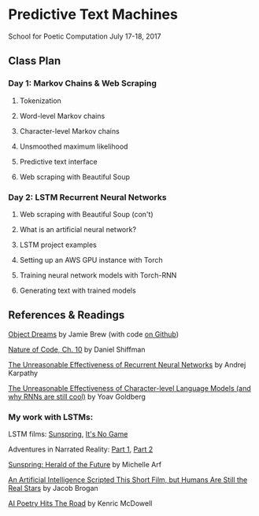 # Predictive Text Machines

School for Poetic Computation
July 17-18, 2017

## Class Plan

### Day 1: Markov Chains & Web Scraping

1. Tokenization

2. Word-level Markov chains

3. Character-level Markov chains

4. Unsmoothed maximum likelihood

5. Predictive text interface

6. Web scraping with Beautiful Soup


### Day 2: LSTM Recurrent Neural Networks

1. Web scraping with Beautiful Soup (con't)

2. What is an artificial neural network?

3. LSTM project examples

4. Setting up an AWS GPU instance with Torch

5. Training neural network models with Torch-RNN

6. Generating text with trained models



## References & Readings

[Object Dreams](http://objectdreams.tumblr.com/) by Jamie Brew (with code [on Github](https://github.com/jbrew))

[Nature of Code, Ch. 10](http://natureofcode.com/book/chapter-10-neural-networks/) by Daniel Shiffman

[The Unreasonable Effectiveness of Recurrent Neural Networks](http://karpathy.github.io/2015/05/21/rnn-effectiveness/) by Andrej Karpathy

[The Unreasonable Effectiveness of Character-level Language Models (and why RNNs are still cool)](http://nbviewer.jupyter.org/gist/yoavg/d76121dfde2618422139) by Yoav Goldberg



### My work with LSTMs:

LSTM films: [Sunspring](https://www.youtube.com/watch?v=LY7x2Ihqjmc), [It's No Game](https://www.youtube.com/watch?v=5qPgG98_CQ8)

Adventures in Narrated Reality: [Part 1](https://medium.com/artists-and-machine-intelligence/adventures-in-narrated-reality-6516ff395ba3), [Part 2](https://medium.com/artists-and-machine-intelligence/adventures-in-narrated-reality-part-ii-dc585af054cb)

[Sunspring: Herald of the Future](http://dimthehouselights.com/2017/02/sunspring-herald-of-the-future/) by Michelle Arf

[An Artificial Intelligence Scripted This Short Film, but Humans Are Still the Real Stars](http://www.slate.com/blogs/future_tense/2016/06/09/the_a_i_scripted_film_sunspring_starring_thomas_middleditch_shows_limits.html) by Jacob Brogan

[AI Poetry Hits The Road](https://medium.com/artists-and-machine-intelligence/ai-poetry-hits-the-road-eb685dfc1544) by Kenric McDowell






